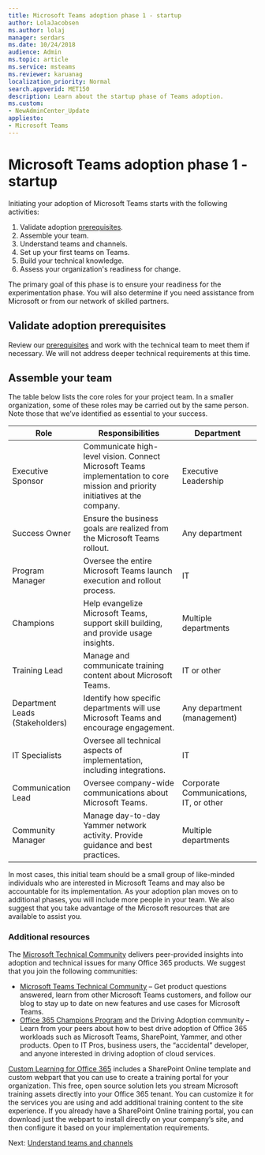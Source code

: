 ```yaml
---
title: Microsoft Teams adoption phase 1 - startup
author: LolaJacobsen
ms.author: lolaj
manager: serdars
ms.date: 10/24/2018
audience: Admin
ms.topic: article
ms.service: msteams
ms.reviewer: karuanag
localization_priority: Normal
search.appverid: MET150
description: Learn about the startup phase of Teams adoption. 
ms.custom:
- NewAdminCenter_Update
appliesto: 
- Microsoft Teams
---
```



# Microsoft Teams adoption phase 1 - startup

Initiating your adoption of Microsoft Teams starts with the following activities:

1.	Validate adoption [prerequisites](teams-adoption-get-started.md).
2.	Assemble your team.
3.	Understand teams and channels.
4.	Set up your first teams on Teams.
5.	Build your technical knowledge.
6.	Assess your organization's readiness for change.

The primary goal of this phase is to ensure your readiness for the experimentation phase. You will also determine if you need assistance from Microsoft or from our network of skilled partners.  

## Validate adoption prerequisites

Review our [prerequisites](teams-adoption-get-started.md) and work with the technical team to meet them if necessary. We will not address deeper technical requirements at this time.

## Assemble your team

The table below lists the core roles for your project team. In a smaller organization, some of these roles may be carried out by the same person. Note those that we’ve identified as essential to your success.

| Role | Responsibilities | Department |
| ---- | ---------------- | ---------- |
| Executive Sponsor | Communicate high-level vision. Connect Microsoft Teams implementation to core mission and priority initiatives at the company. | Executive Leadership |
| Success Owner | Ensure the business goals are realized from the Microsoft Teams rollout. | Any department |
| Program Manager | Oversee the entire Microsoft Teams launch execution and rollout process. | IT |
| Champions | Help evangelize Microsoft Teams, support skill building, and provide usage insights. | Multiple departments |
| Training Lead | Manage and communicate training content about Microsoft Teams. | IT or other |
| Department Leads (Stakeholders) | Identify how specific departments will use Microsoft Teams and encourage engagement. | Any department (management) |
| IT Specialists | Oversee all technical aspects of implementation, including integrations. | IT |
| Communication Lead | Oversee company-wide communications about Microsoft Teams. | Corporate Communications, IT, or other |
| Community Manager | Manage day-to-day Yammer network activity. Provide guidance and best practices. | Multiple departments |

In most cases, this initial team should be a small group of like-minded individuals who are interested in Microsoft Teams and may also be accountable for its implementation. As your adoption plan moves on to additional phases, you will include more people in your team. We also suggest that you take advantage of the Microsoft resources that are available to assist you. 

### Additional resources

The [Microsoft Technical Community](https://aka.ms/TechCommunity) delivers peer-provided insights into adoption and technical issues for many Office 365 products. We suggest that you join the following communities:

- [Microsoft Teams Technical Community](https://aka.ms/TeamsCommunity) – Get product questions answered, learn from other Microsoft Teams customers, and follow our blog to stay up to date on new features and use cases for Microsoft Teams. 
- [Office 365 Champions Program](https://aka.ms/O365Champions) and the Driving Adoption community – Learn from your peers about how to best drive adoption of Office 365 workloads such as Microsoft Teams, SharePoint, Yammer, and other products. Open to IT Pros, business users, the “accidental” developer, and anyone interested in driving adoption of cloud services.  

[Custom Learning for Office 365](https://aka.ms/CLO365) includes a SharePoint Online template and custom webpart that you can use to create a training portal for your organization. This free, open source solution lets you stream Microsoft training assets directly into your Office 365 tenant. You can customize it for the services you are using and add additional training content to the site experience. If you already have a SharePoint Online training portal, you can download just the webpart to install directly on your company’s site, and then configure it based on your implementation requirements.  

Next: [Understand teams and channels](teams-adoption-understand-teams-and-channels.md)